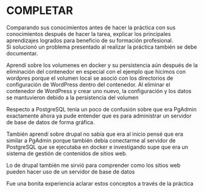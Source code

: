 # COMPLETAR  
Comparando sus conocimientos antes de hacer la práctica con sus conocimientos después de hacer la tarea, explicar los principales aprendizajes logrados para beneficio de su formación profesional.  
Si solucionó un problema presentado al realizar la práctica también se debe documentar.

Aprendí sobre los volumenes en docker y su persistencia aún después de la eliminación del contenedor en especial con el ejemplo que hicimos con wordpres porque el volumen local se asoció con los directorios de configuración de WordPress dentro del contenedor. Al eliminar el contenedor de WordPress y crear uno nuevo, la configuración y los datos se mantuvieron debido a la persistencia del volumen

Respecto a PostgreSQL tenía un poco de confusión sobre que era PgAdmin exactamente ahora ya pude entender que es para administrar un servidor de base de datos de forma gráfica.

También aprendí sobre drupal no sabía que era al inicio pensé que era similar a PgAdmin porque también debía conectarme al servidor de PostgreSQL que se ejecutaba en docker e investigando supe que era un sistema de gestión de contenidos de sitios web.

Lo de drupal también me sirvió para comprender como los sitios web pueden hacer uso de un servidor de base de datos

Fue una bonita experiencia aclarar estos conceptos a través de la práctica
